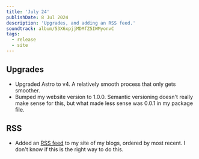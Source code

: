 ```yaml
---
title: 'July 24'
publishDate: 8 Jul 2024
description: 'Upgrades, and adding an RSS feed.'
soundtrack: album/53X6xpjjMDMfZ5IWMyonvC
tags:
  - release
  - site
---
```


## Upgrades

- Upgraded Astro to v4. A relatively smooth process that only gets smoother.
- Bumped my website version to 1.0.0. Semantic versioning doesn't really make sense for this, but what made less sense was 0.0.1 in my package file.

## RSS

- Added an [RSS feed](/rss.xml) to my site of my blogs, ordered by most recent. I don't know if this is the right way to do this.
